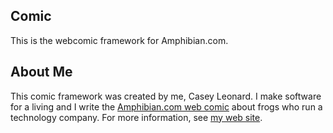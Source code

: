 ## Comic

This is the webcomic framework for Amphibian.com. 

## About Me

This comic framework was created by me, Casey Leonard. I make software for a living and I write the [Amphibian.com web comic](http://amphibian.com) about
frogs who run a technology company. For more information, see [my web site](http://caseyleonard.com).
